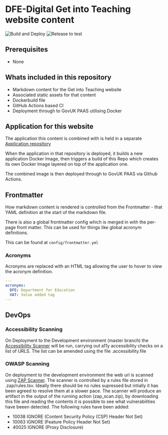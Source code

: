  #  DFE-Digital Get into Teaching website content

![Build and Deploy](https://github.com/DFE-Digital/get-into-teaching-content/workflows/Build%20and%20Deploy/badge.svg)
![Release to test](https://github.com/DFE-Digital/get-into-teaching-content/workflows/Release%20to%20test/badge.svg)

## Prerequisites
- None

## Whats included in this repository

- Markdown content for the Get into Teaching website
- Associated static assets for that content
- Dockerbuild file
- GitHub Actions based CI
- Deployment through to GovUK PAAS utilising Docker

## Application for this website

The application this content is combined with is held in a separate [Application repository](https://github.com/DFE-Digital/get-into-teaching-app)

When the application in that repository is deployed, it builds a new application 
Docker Image, then triggers a build of this Repo which creates its own Docker 
Image layered on top of the application one.

The combined image is then deployed through to GovUK PAAS via Github Actions.

## Frontmatter

How markdown content is rendered is controlled from the Frontmatter - that YAML
definition at the start of the markdown file. 

There is also a global frontmatter config which is merged in with the per-page 
front matter. This can be used for things like global acronym definitions.

This can be found at `config/frontmatter.yml`

### Acronyms

Acronyms are replaced with an HTML tag allowing the user to hover to view the
acronym definition.

```YAML
---
acronyms:
  DFE: Department for Education
  VAT: Value added tag
---
```

## DevOps

### Accessibility Scanning
On Deployment to the Development environment (master branch) the [Accessibility Scanner](https://github.com/DFE-Digital/accessibility-scanner) will be run, carrying out a11y accessibility checks on a list of URLS. The list can be amended using the file .accessibility.file

### OWASP Scanning
On deployment to the development environment the web url is scanned using [ZAP Scanner](https://github.com/marketplace/actions/owasp-zap-full-scan). The scanner is controlled by a rules file stored in .zap/rules.tsv.   Ideally there should be no rules supressed but intially it has been agreed to resolve them at a slower pace. The scanner will produce an artifact in the output of the running action (zap_scan.zip), by downloading this file and reading the contents it is possible to see what vulnerabilities have beeen detected.
The following rules have been added:
- 10038	IGNORE	(Content Security Policy (CSP) Header Not Set)
- 10063	IGNORE	(Feature Policy Header Not Set)
- 40025	IGNORE	(Proxy Disclosure)
